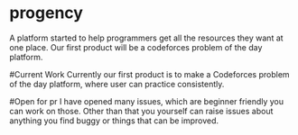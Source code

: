 # progency
A platform started to help programmers get all the resources they want at one place. Our first product will be a codeforces problem of the day platform.

#Current Work
Currently our first product is to make a Codeforces problem of the day platform, where user can practice consistently.

#Open for pr
I have opened many issues, which are beginner friendly you can work on those. Other than that you yourself can raise issues about anything you find buggy or things that can be improved.
